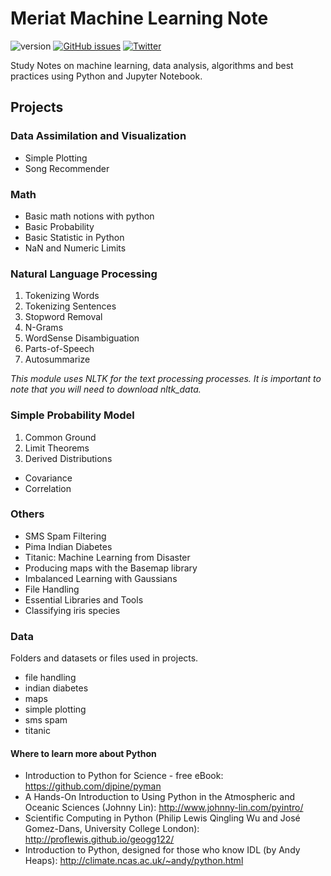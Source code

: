 # Meriat Machine Learning Note

![version](https://img.shields.io/badge/version-v1.0-yellowgreen.svg) [![GitHub issues](https://img.shields.io/github/issues/vitormeriat/meriat-ml-notes.svg)](https://github.com/vitormeriat/meriat-ml-notes/issues) [![Twitter](https://img.shields.io/twitter/url/https/github.com/vitormeriat/meriat-ml-notes.svg?style=social)](https://twitter.com/intent/tweet?text=Wow:&url=%5Bobject%20Object%5D)

Study Notes on machine learning, data analysis, algorithms and best practices using Python and Jupyter Notebook.


## Projects

### Data Assimilation and Visualization
* Simple Plotting
* Song Recommender

### Math
* Basic math notions with python
* Basic Probability
* Basic Statistic in Python
* NaN and Numeric Limits

### Natural Language Processing
1. Tokenizing Words
2. Tokenizing Sentences
3. Stopword Removal
4. N-Grams
5. WordSense Disambiguation
6. Parts-of-Speech
7. Autosummarize

*This module uses NLTK for the text processing processes. It is important to note that you will need to download nltk_data.*

### Simple Probability Model
1. Common Ground
2. Limit Theorems
3. Derived Distributions
  * Covariance
  * Correlation

### Others
* SMS Spam Filtering
* Pima Indian Diabetes
* Titanic: Machine Learning from Disaster
* Producing maps with the Basemap library
* Imbalanced Learning with Gaussians
* File Handling
* Essential Libraries and Tools
* Classifying iris species

### Data
Folders and datasets or files used in projects.

* file handling
* indian diabetes
* maps
* simple plotting
* sms spam
* titanic


#### Where to learn more about Python
* Introduction to Python for Science - free eBook: https://github.com/djpine/pyman
* A Hands-On Introduction to Using Python in the Atmospheric and Oceanic Sciences (Johnny Lin): http://www.johnny-lin.com/pyintro/
* Scientific Computing in Python (Philip Lewis Qingling Wu and José Gomez-Dans, University College London): http://proflewis.github.io/geogg122/
* Introduction to Python, designed for those who know IDL (by Andy Heaps): http://climate.ncas.ac.uk/~andy/python.html
